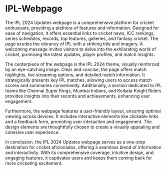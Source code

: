 # IPL-Webpage
The IPL 2024 Updates webpage is a comprehensive platform for cricket enthusiasts, providing a plethora of features and information. Designed for ease of navigation, it offers essential links to cricket news, ICC rankings, series schedules, records, top features, galleries, and fantasy cricket. The page exudes the vibrancy of IPL with a striking title and imagery. A welcoming message invites visitors to delve into the exhilarating world of cricket, promising the latest updates, player profiles, and match insights.

The centerpiece of the webpage is the IPL 2024 theme, visually reinforced by an eye-catching image. Clear and concise, the page offers match highlights, live streaming options, and detailed match information. It strategically presents key IPL matches, allowing users to access match scores and summaries conveniently. Additionally, a section dedicated to IPL teams like Chennai Super Kings, Mumbai Indians, and Kolkata Knight Riders provides insights into their records and achievements, enhancing user engagement.

Furthermore, the webpage features a user-friendly layout, ensuring optimal viewing across devices. It includes interactive elements like clickable links and a feedback form, promoting user interaction and engagement. The design elements are thoughtfully chosen to create a visually appealing and cohesive user experience.

In conclusion, the IPL 2024 Updates webpage serves as a one-stop destination for cricket aficionados, offering a seamless blend of information and interactivity. With its comprehensive coverage, intuitive design, and engaging features, it captivates users and keeps them coming back for more cricketing excitement.
